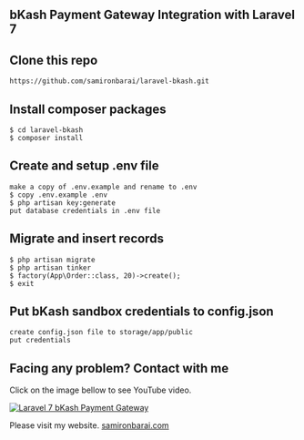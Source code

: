 ## bKash Payment Gateway Integration with Laravel 7

## Clone this repo
```
https://github.com/samironbarai/laravel-bkash.git
```

## Install composer packages
```
$ cd laravel-bkash
$ composer install
```

## Create and setup .env file
```
make a copy of .env.example and rename to .env
$ copy .env.example .env
$ php artisan key:generate
put database credentials in .env file
```

## Migrate and insert records
```
$ php artisan migrate
$ php artisan tinker
$ factory(App\Order::class, 20)->create();
$ exit
```

## Put bKash sandbox credentials to config.json
```
create config.json file to storage/app/public
put credentials

```

## Facing any problem? Contact with me

Click on the image bellow to see YouTube video.

[![Laravel 7 bKash Payment Gateway](https://img.youtube.com/vi/dWUV5t38slU/0.jpg)](https://www.youtube.com/watch?v=dWUV5t38slU) 

Please visit my website.
[samironbarai.com](https://samironbarai.com) 
